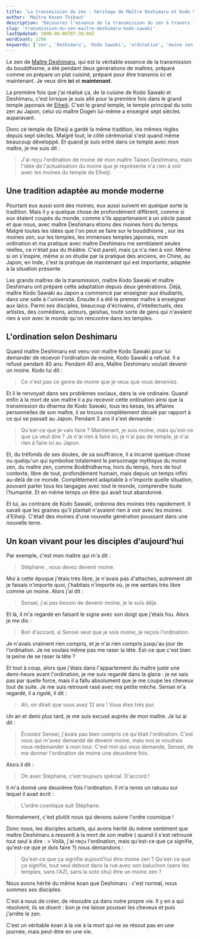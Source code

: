 ```yaml
---
title: 'La transmission du zen : héritage de Maître Deshimaru et Kodo Sawaki'
author: 'Maître Kosen Thibaut'
description: 'Découvrez l’essence de la transmission du zen à travers l’héritage de Maître Deshimaru et Kodo Sawaki, adapté à la modernité.'
slug: 'transmission-du-zen-maitre-deshimaru-kodo-sawaki'
lastUpdated: 2000-08-06T07:30:00Z
wordCount: 1296
keywords: ['zen', 'Deshimaru', 'Kodo Sawaki', 'ordination', 'moine zen', 'Eiheiji', 'bouddhisme', 'transmission', 'koan', 'spiritualité']
---
```


<!-- Correction orthographique par Antidote -->

Le zen de [Maître Deshimaru](../feminisme-vs-zen), qui est la véritable essence de la transmission du bouddhisme, a été pendant deux générations de maîtres, préparé comme on prépare un plat cuisiné, préparé pour être transmis ici et maintenant. Je veux dire **ici** et **maintenant**.

La première fois que j'ai réalisé ça, de la cuisine de Kodo Sawaki et Deshimaru, c'est lorsque je suis allé pour la première fois dans le grand temple japonais de [Eiheiji](https://www.sotozen.com/fre/temples/jp/eiheiji.html). C'est le grand temple, le temple principal du soto zen au Japon, celui où maître Dogen lui-même a enseigné sept siècles auparavant.

Donc ce temple de Eiheiji a gardé la même tradition, les mêmes règles depuis sept siècles. Malgré tout, le côté cérémonial s'est quand même beaucoup développé. Et quand je suis entré dans ce temple avec mon maître, je me suis dit&nbsp;:

> J'ai reçu l'ordination de moine de mon maître Taisen Deshimaru, mais l'idée de l'actualisation du moine que je représente n'a rien à voir avec les moines du temple de Eiheiji.

## Une tradition adaptée au monde moderne

Pourtant eux aussi sont des moines, eux aussi suivent en quelque sorte la tradition. Mais il y a quelque chose de profondément différent, comme si eux étaient coupés du monde, comme s'ils appartenaient à un siècle passé et que nous, avec maître Deshimaru étions des moines hors du temps. Malgré toutes les idées que l'on peut se faire sur le bouddhisme , sur les moines zen, sur les temples, les immenses temples japonais, mon ordination et ma pratique avec maître Deshimaru me semblaient seules réelles, ce n'était pas du théâtre. C'est pareil, mais ça n'a rien à voir. Même si on s'inspire, même si on étudie par la pratique des anciens, en Chine, au Japon, en Inde, c'est la pratique de maintenant qui est importante, adaptée à la situation présente.

Les grands maîtres de la transmission, maître Kodo Sawaki et maître Deshimaru ont préparé cette adaptation depuis deux générations. Déjà, maître Kodo Sawaki au Japon a commencé par enseigner aux étudiants, dans une salle à l'université. Ensuite il a été le premier maître à enseigner aux laïcs. Parmi ses disciples, beaucoup d'écrivains, d'intellectuels, des artistes, des comédiens, acteurs, geishas, toute sorte de gens qui n'avaient rien à voir avec le monde qu'on rencontre dans les temples.

## L'ordination selon Deshimaru

Quand maître Deshimaru est venu voir maître Kodo Sawaki pour lui demander de recevoir l'ordination de moine, Kodo Sawaki a refusé. Il a refusé pendant 40 ans. Pendant 40 ans, Maître Deshimaru voulait devenir un moine. Kodo lui dit&nbsp;:

> Ce n'est pas ce genre de moine que je veux que vous deveniez.

Et il le renvoyait dans ses problèmes sociaux, dans la vie ordinaire. Quand enfin à la mort de son maître il a pu recevoir cette ordination ainsi que la transmission du dharma de Kodo Sawaki, tous les kesas, les affaires personnelles de son maître, il se trouva complètement décalé par rapport à ce qui se passait au Japon. Pendant 3 ans il s'est demandé&nbsp;:

> Qu'est-ce que je vais faire&nbsp;? Maintenant, je suis moine, mais qu'est-ce que ça veut dire&nbsp;? Je n'ai rien à faire ici, je n'ai pas de temple, je n'ai rien à faire ici au Japon.

Et, du tréfonds de ses doutes, de sa souffrance, il a incarné quelque chose ou quelqu'un qui symbolise totalement le personnage mythique du moine zen, du maître zen, comme Boddhidharma, hors du temps, hors de tout contexte, libre de tout, profondément humain, mais depuis un temps infini au-delà de ce monde. Complètement adaptable à n'importe quelle situation, pouvant parler tous les langages avec tout le monde, comprendre toute l'humanité. Et en même temps un être qui avait tout abandonné.

Et lui, au contraire de Kodo Sawaki, ordonna des moines très rapidement. Il savait que les graines qu'il plantait n'avaient rien à voir avec les moines d'Eiheiji. C'était des moines d'une nouvelle génération poussant dans une nouvelle terre.

## Un koan vivant pour les disciples d’aujourd’hui

Par exemple, c'est mon maître qui m'a dit&nbsp;:

> Stéphane , vous devez devenir moine.

Moi à cette époque j'étais très libre, je n'avais pas d'attaches, autrement dit je faisais n'importe quoi, j'habitais n'importe où, je me sentais très libre comme un moine. Alors j'ai dit&nbsp;:

> Sensei, j'ai pas besoin de devenir moine, je le suis déjà.

Et là, il m'a regardé en faisant le signe avec son doigt que j'étais fou. Alors je me dis&nbsp;:

> Bon d'accord, si Sensei veut que je sois moine, je reçois l'ordination.

Je n'avais vraiment rien compris, et je n'ai rien compris jusqu'au jour de l'ordination. Je ne voulais même pas me raser la tête. Est-ce que c'est bien la peine de se raser la tête&nbsp;?

Et tout à coup, alors que j'étais dans l'appartement du maître juste une demi-heure avant l'ordination, je me suis regardé dans la glace&nbsp;: je ne sais pas par quelle force, mais il a fallu absolument que je me coupe les cheveux tout de suite. Je me suis retrouvé rasé avec ma petite mèche. Sensei m'a regardé, il a rigolé, il dit&nbsp;:

> Ah, on dirait que vous avez 12 ans&nbsp;! Vous êtes très pur.

Un an et demi plus tard, je me suis excusé auprès de mon maître. Je lui ai dit&nbsp;:

> Écoutez Sensei, j'avais pas bien compris ce qu'était l'ordination. C'est vous qui m'avez demandé de devenir moine, mais moi je voudrais vous redemander à mon tour. C'est moi qui vous demande, Sensei, de me donner l'ordination de moine une deuxième fois.

Alors il dit&nbsp;:

> Oh avec Stéphane, c'est toujours spécial. D'accord&nbsp;!

Il m'a donné une deuxième fois l'ordination. Il m'a remis un rakusu sur lequel il avait écrit&nbsp;:

> L'ordre cosmique suit Stéphane.

Normalement, c'est plutôt nous qui devons suivre l'ordre cosmique&nbsp;!

Donc nous, les disciples actuels, qui avons hérité du même sentiment que maître Deshimaru a ressenti à la mort de son maître ( quand il s'est retrouvé tout seul à dire&nbsp;: > Voilà, j'ai reçu l'ordination, mais qu'est-ce que ça signifie, qu'est-ce que je dois faire&nbsp;?) nous demandons&nbsp;:

> Qu'est-ce que ça signifie aujourd'hui être moine zen&nbsp;? Qu'est-ce que ça signifie, tout seul debout dans la rue avec son baluchon (sans les temples, sans l'AZI, sans la soto shu) être un moine zen&nbsp;?

Nous avons hérité du même koan que Deshimaru&nbsp;: c'est normal, nous sommes ses disciples.

C'est à nous de créer, de résoudre ça dans notre propre vie. Il y en a qui résolvent, ils se disent&nbsp;: bon je me laisse pousser les cheveux et puis j'arrête le zen.

C'est un véritable koan à la vie à la mort qui ne se résout pas en une journée, mais peut-être en une vie. 
